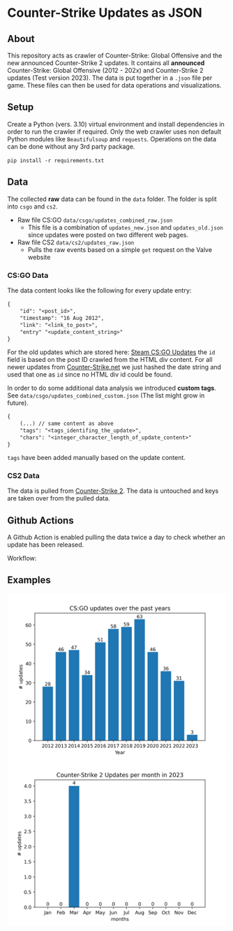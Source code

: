 # Counter-Strike Updates as JSON
## About
This repository acts as crawler of Counter-Strike: Global Offensive and the new announced Counter-Strike 2 updates. It contains all **announced** Counter-Strike: Global Offensive (2012 - 202x) and Counter-Strike 2 updates (Test version 2023). The data is put together in a `.json` file per game. These files can then be used for data operations and visualizations.

## Setup
Create a Python (vers. 3.10) virtual environment and install dependencies in order to run the crawler if required. Only the web crawler uses non default Python modules like `Beautifulsoup` and `requests`. Operations on the data can be done without any 3rd party package.

`pip install -r requirements.txt`

## Data
The collected **raw** data can be found in the `data` folder. The folder is split into `csgo` and `cs2`. 
* Raw file CS:GO `data/csgo/updates_combined_raw.json`
    * This file is a combination of `updates_new.json` and `updates_old.json` since updates were posted on two different web pages.
* Raw file CS2 `data/cs2/updates_raw.json`
    * Pulls the raw events based on a simple `get` request on the Valve website

### CS:GO Data
The data content looks like the following for every update entry:
```
{
    "id": "<post_id>",
    "timestamp": "16 Aug 2012",
    "link": "<link_to_post>",
    "entry" "<update_content_string>"
}
```
For the old updates which are stored here: [Steam CS:GO Updates](https://store.steampowered.com/oldnews/?appids=730&appgroupname=Counter-Strike%3A+Global+Offensive&feed=steam_updates) the `id` field is based on the post ID crawled from the HTML div content. For all newer updates from [Counter-Strike.net](https://blog.counter-strike.net/index.php/category/updates/) we just hashed the date string and used that one as `id` since no HTML div id could be found.

In order to do some additional data analysis we introduced **custom tags**. See `data/csgo/updates_combined_custom.json` (The list might grow in future).

```
{
    (...) // same content as above
    "tags": "<tags_identifing_the_update>",
    "chars": "<integer_character_length_of_update_content>"
}
```
`tags` have been added manually based on the update content.

### CS2 Data
The data is pulled from [Counter-Strike 2](https://www.counter-strike.net/news/updates). The data is untouched and keys are taken over from the pulled data.

## Github Actions
A Github Action is enabled pulling the data twice a day to check whether an update has been released.

Workflow: 

## Examples
![CS:GO updates over the past years](images/csgo_updates_per_year.png)
![Counter-Strike 2 updates in 2023](images/cs2_updates_per_month.png)
